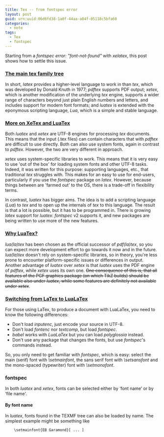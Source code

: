 ```yaml
---
title: Tex -- from fontspec error
layout: post
guid: urn:uuid:06d6fd38-1a0f-44aa-a04f-05118c5bfa60
categories:
  - note
tags:
  - Tex
  - fontspec
---
```


Starting from a *fontspec error: "font-not-found"* with *xelatex*, this post shows how to settle this issue.


### [The main tex family tree](https://www.overleaf.com/learn/latex/Articles/The_TeX_family_tree:_LaTeX,_pdfTeX,_XeTeX,_LuaTeX_and_ConTeXt)

In short, *latex* provides a higher-level language to work in than *tex*, which was developed by Donald Knuth in 1977; *pdftex* supports PDF output; *xetex*, which is another modification of the underlying *tex* engine, supports a wider range of characters beyond just plain English numbers and letters, and includes support for modern font formats; and *luatex* is extended with the eponymous scripting language, *Lua*, which is a simple and stable language.


### [More on XeTex and LuaTex](https://tex.stackexchange.com/questions/36/differences-between-luatex-context-and-xetex/72#72)

Both *luatex* and *xetex* are UTF-8 engines for processing *tex* documents. This means that the input (.tex files) can contain characters that with *pdftex* are difficult to use directly. Both can also use system fonts, again in contrast to *pdftex*. However, the two are very different in approach. 

*xetex* uses system-specific libraries to work. This means that it is very easy to use 'out of the box' for loading system fonts and other UTF-8 tasks. Indeed, it was written for this purpose: supporting languages, etc., that traditional *tex* struggles with. This makes for an easy to use for end-users, particularly if you use the *fontspec* package on *latex*. However, because things between are 'farmed out' to the OS, there is a trade-off in flexibility terms.

In contrast, *luatex* has bigger aims. The idea is to add a scripting language (*Lua*) to *tex* and to open up the internals of *tex* to this language. The result is that a lot is possible, but it has to be programmed in. There is growing *latex* support for *luatex*: *fontspec* v2 supports it, and new packages are being written to use more of the new features.

### [Why LuaTex?](https://tex.stackexchange.com/questions/126206/why-choose-lualatex-over-xelatex)

*lua(la)tex* has been chosen as the official successor of *pdf(la)tex*, so you can expect more development effort to go towards it now and in the future. *lua(la)tex* doesn't rely on system-specific libraries, so in theory, you're less prone to encounter platform-specific issues or differences in output. Another advantage of *luatex* over *xetex* is that *luatex* uses the PDF engine of *pdftex*, while *xetex* uses its own one. ~~One consequence of this is, that all features of the PGF graphics package (on which TikZ builds) should be available also under *luatex*, while some features are definitely not available under *xetex*~~.


### [Switching from LaTex to LuaLaTex](http://dante.ctan.org/tex-archive/info/luatex/lualatex-doc/lualatex-doc.pdf)

For those using LaTex, to produce a document with LuaLaTex, you need to know the following differences:

- Don't load *inputenc*, just encode your source in UTF-8.
- Don't load *fontenc* nor *textcomp*, but load *fontspec*.
- *babel* works with *LuaLaTex* but you can load *polyglossia* instead.
- Don't use any package that changes the fonts, but use *fontspec*'s commands instead.

So, you only need to get familiar with *fontspec*, which is easy: select the main (serif) font with *\setmainfont*, the sans serif font with *\setsansfont* and the mono-spaced (typewriter) font with *\setmonofont*.


### fontspec

In both *luatex* and *xetex*, fonts can be selected either by ‘font name’ or by ‘file name'.

#### By font name

In *luatex*, fonts found in the TEXMF tree can also be loaded by name. The simplest example might be something like
```
    \setmainfont{EB Garamond}[ ... ]
```
